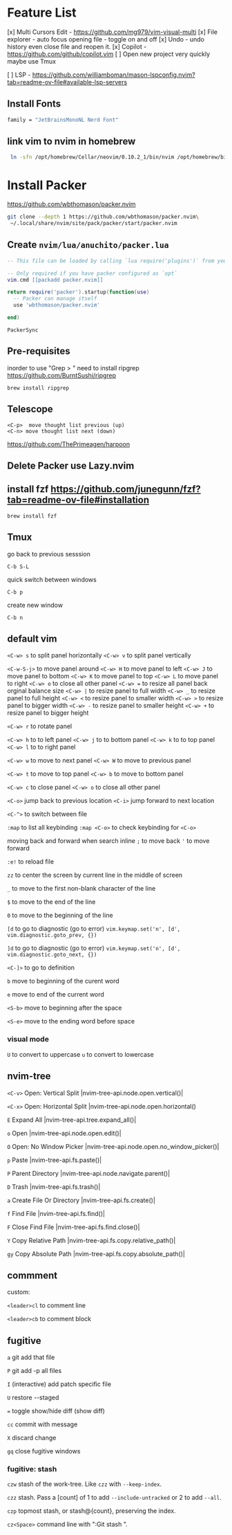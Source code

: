 # Feature List

[x] Multi Cursors Edit
    - https://github.com/mg979/vim-visual-multi
[x] File explorer
    - auto focus opening file
    - toggle on and off
[x] Undo
    - undo history even close file and reopen it.
[x] Copilot
    - https://github.com/github/copilot.vim
[ ] Open new project very quickly maybe use Tmux

[ ] LSP
    - https://github.com/williamboman/mason-lspconfig.nvim?tab=readme-ov-file#available-lsp-servers
## Install Fonts

```sh
family = "JetBrainsMonoNL Nerd Font"
```

## link vim to nvim in homebrew

```sh
 ln -sfn /opt/homebrew/Cellar/neovim/0.10.2_1/bin/nvim /opt/homebrew/bin/vim
```

# Install Packer

https://github.com/wbthomason/packer.nvim

```sh
git clone --depth 1 https://github.com/wbthomason/packer.nvim\
 ~/.local/share/nvim/site/pack/packer/start/packer.nvim
```

## Create `nvim/lua/anuchito/packer.lua`

```lua
-- This file can be loaded by calling `lua require('plugins')` from your init.vim

-- Only required if you have packer configured as `opt`
vim.cmd [[packadd packer.nvim]]

return require('packer').startup(function(use)
  -- Packer can manage itself
  use 'wbthomason/packer.nvim'

end)
```


```vim
PackerSync
```

## Pre-requisites
inorder to use "Grep > " need to install ripgrep
https://github.com/BurntSushi/ripgrep

```
brew install ripgrep
```


## Telescope

```command
<C-p>  move thought list previous (up)
<C-n> move thought list next (down)
```

https://github.com/ThePrimeagen/harpoon



## Delete Packer use Lazy.nvim

## install fzf https://github.com/junegunn/fzf?tab=readme-ov-file#installation
```
brew install fzf
```

## Tmux

go back to previous sesssion
```
C-b S-L
```

quick switch between windows
```
C-b p
```

create new window
```
C-b n
```

## default vim

`<C-w> s` to split panel horizontally
`<C-w> v` to split panel vertically

`<C-w-S-j>` to move panel around
`<C-w> H` to move panel to left
`<C-w> J` to move panel to bottom
`<C-w> K` to move panel to top
`<C-w> L` to move panel to right
`<C-w> o` to close all other panel
`<C-w> =` to resize all panel back orginal balance size
`<C-w> |` to resize panel to full width
`<C-w> _` to resize panel to full height
`<C-w> <` to resize panel to smaller width
`<C-w> >` to resize panel to bigger width
`<C-w> -` to resize panel to smaller height
`<C-w> +` to resize panel to bigger height

`<C-w> r` to rotate panel


`<C-w> h` to  to left panel
`<C-w> j` to  to bottom panel
`<C-w> k` to  to top panel
`<C-w> l` to  to right panel

`<C-w> w` to move to next panel
`<C-w> W` to move to previous panel

`<C-w> t` to move to top panel
`<C-w> b` to move to bottom panel

`<C-w> c` to close panel
`<C-w> o` to close all other panel

`<C-o>` jump back to previous location
`<C-i>` jump forward to next location

`<C-^>` to switch between file


`:map` to list all keybinding
`:map <C-o>` to check keybinding for `<C-o>`

moving back and forward when search inline
`;` to move back
`'` to move forward

`:e!` to reload file

`zz` to center the screen by current line in the middle of screen

`_` to move to the first non-blank character of the line

`$` to move to the end of the line

`0` to move to the beginning of the line

`[d` to go to diagnostic (go to error) `vim.keymap.set('n', [d', vim.diagnostic.goto_prev, {})`

`]d` to go to diagnostic (go to error) `vim.keymap.set('n', [d', vim.diagnostic.goto_next, {})`

`<C-]>` to go to definition


`b` move to beginning of the curent word

`e` move to end of the current word

`<S-b>` move to beginning after the space

`<S-e>` move to the ending word before space

### visual mode
`U` to convert to uppercase
`u` to convert to lowercase

## nvim-tree


`<C-v>`           Open: Vertical Split       |nvim-tree-api.node.open.vertical()|

`<C-x>`           Open: Horizontal Split     |nvim-tree-api.node.open.horizontal()

`E`               Expand All                 |nvim-tree-api.tree.expand_all()|

`o`               Open                       |nvim-tree-api.node.open.edit()|

`O`               Open: No Window Picker     |nvim-tree-api.node.open.no_window_picker()|

`p`               Paste                      |nvim-tree-api.fs.paste()|

`P`               Parent Directory           |nvim-tree-api.node.navigate.parent()|

`D`               Trash                      |nvim-tree-api.fs.trash()|

`a`               Create File Or Directory   |nvim-tree-api.fs.create()|

`f`               Find File                  |nvim-tree-api.fs.find()|

`F`               Close Find File            |nvim-tree-api.fs.find.close()|

`Y`               Copy Relative Path         |nvim-tree-api.fs.copy.relative_path()|

`gy`              Copy Absolute Path         |nvim-tree-api.fs.copy.absolute_path()|

## commment

custom:

`<leader>cl` to comment line

`<leader>cb` to comment block


## fugitive


`a` git add that file

`P` git add -p all files

`I` (interactive) add patch specific file

`U` restore --staged

`=` toggle show/hide diff (show diff)

`cc` commit with message

`X` discard change

`gq` close fugitive windows

### fugitive: stash

`czw` stash of the work-tree.  Like `czz` with `--keep-index`.

`czz` stash.  Pass a [count] of 1 to add `--include-untracked` or 2 to add `--all`.

`czp` topmost stash, or stash@{count}, preserving the index.

`cz<Space>` command line with ":Git stash ".
